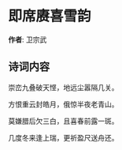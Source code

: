 # 即席赓喜雪韵

**作者**: 卫宗武

## 诗词内容

崇峦九叠破天悭，地远尘嚣隔几关。

方恨重云封皓月，俄惊半夜老青山。

莫嫌腊后欠三白，且喜春前露一斑。

几度冬来逢上瑞，更祈盈尺送舟还。

